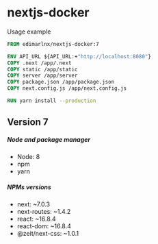 # nextjs-docker

Usage example

```dockerfile
FROM edimarlnx/nextjs-docker:7

ENV API_URL ${API_URL:+"http://localhost:8080"}
COPY .next /app/.next
COPY static /app/static
COPY server /app/server
COPY package.json /app/package.json
COPY next.config.js /app/next.config.js

RUN yarn install --production
```

## Version 7
##### Node and package manager
- Node: 8
- npm
- yarn

##### NPMs versions
- next: ~7.0.3
- next-routes: ~1.4.2
- react: ~16.8.4
- react-dom: ~16.8.4
- @zeit/next-css: ~1.0.1
